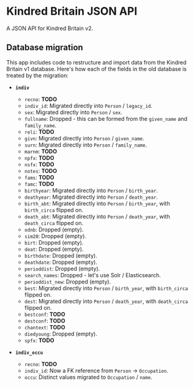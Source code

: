 # Kindred Britain JSON API

A JSON API for Kindred Britain v2.

## Database migration

This app includes code to restructure and import data from the Kindred Britain v1 database. Here's how each of the fields in the old database is treated by the migration:

- **`indiv`**

  - `recno`: **TODO**
  - `indiv_id`: Migrated directly into `Person` / `legacy_id`.
  - `sex`: Migrated directly into `Person` / `sex`.
  - `fullname`: Dropped - this can be formed from the `given_name` and `family_name`.
  - `reli`: **TODO**
  - `givn`: Migrated directly into `Person` / `given_name`.
  - `surn`: Migrated directly into `Person` / `family_name`.
  - `marnm`: **TODO**
  - `npfx`: **TODO**
  - `nsfx`: **TODO**
  - `notes`: **TODO**
  - `fams`: **TODO**
  - `famc`: **TODO**
  - `birthyear`: Migrated directly into `Person` / `birth_year`.
  - `deathyear`: Migrated directly into `Person` / `death_year`.
  - `birth_abt`: Migrated directly into `Person` / `birth_year`, with `birth_circa` flipped on.
  - `death_abt`: Migrated directly into `Person` / `death_year`, with `death_circa` flipped on.
  - `odnb`: Dropped (empty).
  - `sim20`: Dropped (empty).
  - `birt`: Dropped (empty).
  - `deat`: Dropped (empty).
  - `birthdate`: Dropped (empty).
  - `deathdate`: Dropped (empty).
  - `perioddist`: Dropped (empty).
  - `search_names`: Dropped - let's use Solr / Elasticsearch.
  - `perioddist_new`: Dropped (empty).
  - `best`: Migrated directly into `Person` / `birth_year`, with `birth_circa` flipped on.
  - `dest`: Migrated directly into `Person` / `death_year`, with `death_circa` flipped on.
  - `bestconf`: **TODO**
  - `destconf`: **TODO**
  - `chantext`: **TODO**
  - `diedyoung`: Dropped (empty).
  - `spfx`: **TODO**

- **`indiv_occu`**
  - `recno`: **TODO**
  - `indiv_id`: Now a FK reference from `Person` -> `Occupation`.
  - `occu`: Distinct values migrated to `Occupation` / `name`.
